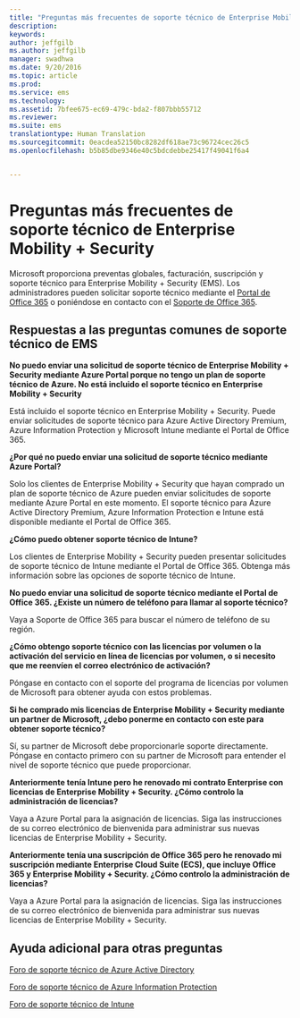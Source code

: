 ```yaml
---
title: "Preguntas más frecuentes de soporte técnico de Enterprise Mobility + Security"
description: 
keywords: 
author: jeffgilb
ms.author: jeffgilb
manager: swadhwa
ms.date: 9/20/2016
ms.topic: article
ms.prod: 
ms.service: ems
ms.technology: 
ms.assetid: 7bfee675-ec69-479c-bda2-f807bbb55712
ms.reviewer: 
ms.suite: ems
translationtype: Human Translation
ms.sourcegitcommit: 0eacdea52150bc8282df618ae73c96724cec26c5
ms.openlocfilehash: b5b85dbe9346e40c5bdcdebbe25417f49041f6a4


---
```


# Preguntas más frecuentes de soporte técnico de Enterprise Mobility + Security
Microsoft proporciona preventas globales, facturación, suscripción y soporte técnico para Enterprise Mobility + Security (EMS). Los administradores pueden solicitar soporte técnico mediante el [Portal de Office 365](https://portal.office.com/Default.aspx?SkipSspr=true) o poniéndose en contacto con el [Soporte de Office 365](https://support.office.com/article/Contact-Office-365-for-business-support-32a17ca7-6fa0-4870-8a8d-e25ba4ccfd4b?CorrelationId=c1f4c670-18b3-41ec-81c9-e8d383caa6ad).

## Respuestas a las preguntas comunes de soporte técnico de EMS

**No puedo enviar una solicitud de soporte técnico de Enterprise Mobility + Security mediante Azure Portal porque no tengo un plan de soporte técnico de Azure. No está incluido el soporte técnico en Enterprise Mobility + Security**

Está incluido el soporte técnico en Enterprise Mobility + Security. Puede enviar solicitudes de soporte técnico para Azure Active Directory Premium, Azure Information Protection y Microsoft Intune mediante el Portal de Office 365.

**¿Por qué no puedo enviar una solicitud de soporte técnico mediante Azure Portal?**

Solo los clientes de Enterprise Mobility + Security que hayan comprado un plan de soporte técnico de Azure pueden enviar solicitudes de soporte mediante Azure Portal en este momento. El soporte técnico para Azure Active Directory Premium, Azure Information Protection e Intune está disponible mediante el Portal de Office 365.

**¿Cómo puedo obtener soporte técnico de Intune?**

Los clientes de Enterprise Mobility + Security pueden presentar solicitudes de soporte técnico de Intune mediante el Portal de Office 365. Obtenga más información sobre las opciones de soporte técnico de Intune.

**No puedo enviar una solicitud de soporte técnico mediante el Portal de Office 365. ¿Existe un número de teléfono para llamar al soporte técnico?**

Vaya a Soporte de Office 365 para buscar el número de teléfono de su región.

**¿Cómo obtengo soporte técnico con las licencias por volumen o la activación del servicio en línea de licencias por volumen, o si necesito que me reenvíen el correo electrónico de activación?**

Póngase en contacto con el soporte del programa de licencias por volumen de Microsoft para obtener ayuda con estos problemas.

 **Si he comprado mis licencias de Enterprise Mobility + Security mediante un partner de Microsoft, ¿debo ponerme en contacto con este para obtener soporte técnico?**

Sí, su partner de Microsoft debe proporcionarle soporte directamente. Póngase en contacto primero con su partner de Microsoft para entender el nivel de soporte técnico que puede proporcionar.

**Anteriormente tenía Intune pero he renovado mi contrato Enterprise con licencias de Enterprise Mobility + Security. ¿Cómo controlo la administración de licencias?**

Vaya a Azure Portal para la asignación de licencias. Siga las instrucciones de su correo electrónico de bienvenida para administrar sus nuevas licencias de Enterprise Mobility + Security.

**Anteriormente tenía una suscripción de Office 365 pero he renovado mi suscripción mediante Enterprise Cloud Suite (ECS), que incluye Office 365 y Enterprise Mobility + Security. ¿Cómo controlo la administración de licencias?**

Vaya a Azure Portal para la asignación de licencias. Siga las instrucciones de su correo electrónico de bienvenida para administrar sus nuevas licencias de Enterprise Mobility + Security.

## Ayuda adicional para otras preguntas
[Foro de soporte técnico de Azure Active Directory](https://social.msdn.microsoft.com/forums/home?forum=windowsazuread)

[Foro de soporte técnico de Azure Information Protection](http://www.yammer.com/AskIPTeam)

[Foro de soporte técnico de Intune](https://social.technet.microsoft.com/forums/windows/home?category=microsoftintune)



<!--HONumber=Nov16_HO2-->



